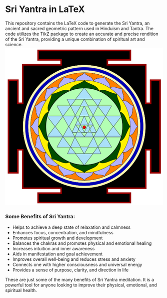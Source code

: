 # Sri Yantra in LaTeX

This repository contains the LaTeX code to generate the Sri Yantra, an ancient and sacred geometric pattern used in Hinduism and Tantra. The code utilizes the TikZ package to create an accurate and precise rendition of the Sri Yantra, providing a unique combination of spiritual art and science.
![Sri Yantra](https://github.com/bhaskatripathi/SriYantra/blob/main/SriYantra.PNG)

### Some Benefits of Sri Yantra: 
- Helps to achieve a deep state of relaxation and calmness
- Enhances focus, concentration, and mindfulness
- Promotes spiritual growth and development
- Balances the chakras and promotes physical and emotional healing
- Increases intuition and inner awareness
- Aids in manifestation and goal achievement
- Improves overall well-being and reduces stress and anxiety
- Connects one with higher consciousness and universal energy
- Provides a sense of purpose, clarity, and direction in life

These are just some of the many benefits of Sri Yantra meditation. It is a powerful tool for anyone looking to improve their physical, emotional, and spiritual health.
